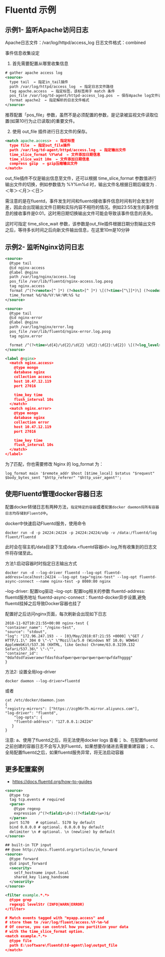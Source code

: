 # Fluentd 示例

## 示例1- 监听Apache访问日志

Apache日志文件：/var/log/httpd/access_log
日志文件格式：combined

事件信息收集设定

1. 首先需要配置从哪里收集信息

``` xml
# gather apache access log
<source>
  type tail  ← 指定in_tail插件
  path /var/log/httpd/access_log  ← 指定日志文件路径
  tag apache.access  ← 指定标签，该标签用于 match 条件
  pos_file /var/log/td-agent/httpd-access_log.pos  ← 保存Apache log文件读取位置信息
  format apache2  ← 指定解析的日志文件格式
</source>
```

推荐配置「pos_file」参数，虽然不是必须配置的参数，是记录被监视文件读取位置(如第10行为止已读取)的重要文件。

2. 使用 out_file 插件进行日志文件的保存。

``` xml
<match apache.access>  ← 指定标签
  type file  ← 指定out_file插件
  path /var/log/td-agent/httpd/access.log  ← 指定输出文件
  time_slice_format %Y%m%d  ← 文件添加日期信息
  time_slice_wait 10m  ← 文件添加日期信息
  compress gzip  ← gzip压缩输出文件
</match>
```

out_file插件不仅是输出信息至文件，还可以根据 time_slice_format 参数值进行输出文件的切换，例如参数值为 %Y%m%d 时，输出文件名根据日期后缀变为 .＜年＞＜月＞＜日＞

需注意的是在fluentd，事件发生时间和fluentd接收事件信息时间有时会发生时差，因此会出现输出文件日期和实际内容不相符的情况。例如23:55发生的事件信息的接收事件是0:01，这时用日期切换输出文件可能会导致该事件信息的丢失。

这时可指定 time_slice_wait 参数，该参数是out_file插件根据日期分割输出文件之后，等待多长时间之后向新文件输出信息，在这里10m是10分钟

## 示例2- 监听Nginx访问日志

``` xml
<source>
  @type tail
  @id nginx-access
  @label @nginx
  path /var/log/nginx/access.log
  pos_file /var/lib/fluentd/nginx-access.log.posg
  tag nginx.access
  format /^(?<remote>[^ ]*) (?<host>[^ ]*) \[(?<time>[^\]]*)\] (?<code>[^ ]*) "(?<method>\S+)(?: +(?<path>[^\"]*) +\S*)?" (?<size>[^ ]*)(?: "(?<referer>[^\"]*)" "(?<agent>[^\"]*)")?$/
  time_format %d/%b/%Y:%H:%M:%S %z
</source>

<source>
  @type tail
  @id nginx-error
  @label @nginx
  path /var/log/nginx/error.log
  pos_file /var/lib/fluentd/nginx-error.log.posg
  tag nginx.error

  format /^(?<time>\d{4}/\d{2}/\d{2} \d{2}:\d{2}:\d{2}) \[(?<log_level>\w+)\] (?<pid>\d+).(?<tid>\d+): (?<message>.*)$/
</source>

<label @nginx>
  <match nginx.access>
    @type mongo
    database nginx
    collection access
    host 10.47.12.119
    port 27016

    time_key time
    flush_interval 10s
  </match>
  <match nginx.error>
    @type mongo
    database nginx
    collection error
    host 10.47.12.119
    port 27016

    time_key time
    flush_interval 10s
  </match>
</label>

```

为了匹配，你也需要修改 Nginx 的 log_format 为：

` log_format main '$remote_addr $host [$time_local] $status "$request" $body_bytes_sent "$http_referer" "$http_user_agent"'; `

## 使用Fluentd管理docker容器日志

配置docker转储日志有两种方法，`指定特定的容器`或者`配置docker daemon将所有容器日志均存储到Fluentd中`。

docker中快速启动Fluentd服务，使用命令

`docker run -d -p 24224:24224 -p 24224:24224/udp -v /data:/fluentd/log fluent/fluentd`

此时会在宿主机/data目录下生成data.<fluentd容器id>.log,所有收集到的日志文件将存储至此。

方法1:启动容器时时指定日志输出方式

`docker run -d --log-driver fluentd --log-opt fluentd-address=localhost:24224 --log-opt tag="nginx-test" --log-opt fluentd-async-connect --name nginx-test -p 8080:80 nginx`

–log-driver: 配置log驱动
–log-opt: 配置log相关的参数
fluentd-address: fluentd服务地址
fluentd-async-connect：fluentd-docker异步设置,避免fluentd挂掉之后导致Docker容器也挂了

配置好之后访问nginx页面，每次刷新会出现如下日志

``` shell
2018-11-02T10:21:55+00:00 nginx-test {
"container_name": "/nginx-test",
"source": "stdout",
"log": "172.96.247.193 - - [03/May/2018:07:21:55 +0000] \"GET / HTTP/1.1\" 304 0 \"-\" \"Mozilla/5.0 (Windows NT 10.0; WOW64) AppleWebKit/537.36 (KHTML, like Gecko) Chrome/63.0.3239.132 Safari/537.36\" \"-\"",
"container_id": "0dafdsdfasweraewrfdasfdsafqwerqwerqwrqwerqwerqwfdafhgggg"
}
```

方法2: 设置全局log-driver

`docker daemon --log-driver=fluentd`

或者

``` shell
cat /etc/docker/daemon.json 
{
"registry-mirrors": ["https://zcg96r7h.mirror.aliyuncs.com"],
"log-driver": "fluentd",
    "log-opts": {
    "fluentd-address": "127.0.0.1:24224"
   }
}
```

注意:
a、使用了fluentd之后，将无法使用docker logs 查看；
b、在配置fluentd之前创建的容器日志不会写入到Fluentd，如果想要存储进去需要重建容器；
c、全局配置fluentd之后，如果fluentd服务异常，将无法启动容器

## 更多配置案例

- <https://docs.fluentd.org/how-to-guides>

``` xml
<source>
  @type tcp
  tag tcp.events # required
  <parse>
    @type regexp
    expression /^(?<field1>\d+):(?<field2>\w+)$/
  </parse>
  port 5170   # optional. 5170 by default
  bind 0.0.0.0 # optional. 0.0.0.0 by default
  delimiter \n # optional. \n (newline) by default
</source>

## built-in TCP input
## @see http://docs.fluentd.org/articles/in_forward
<source>
  @type forward
  @id input_forward
  <security>
    self_hostname input.local
    shared_key liang_handsome
  </security>
</source>

<filter example.*.*>
  @type grep
  regexp1 levelStr (INFO|WARN|ERROR)
</filter>

# Match events tagged with "myapp.access" and
# store them to /var/log/fluent/access.%Y-%m-%d
# Of course, you can control how you partition your data
# with the time_slice_format option.
<match example.*.*>
  @type file
  path E:\software\fluentd\td-agent\log\output_file
</match>

```

